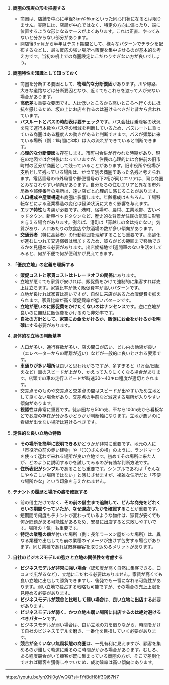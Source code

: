 
1. **商圏の現実の形を把握する**
    
    - 商圏は、店舗を中心に半径3kmや5kmといった同心円状になるとは限りません。実際には、店舗が中心ではなく、特定の方向に偏ったり、端に位置するような形になるケースがよくあります。これは正直、やってみないと分からない部分があります。
    - 開店後3ヶ月から半年はテスト期間として、様々なパターンでチラシを配布するなどし、最も反応の強い場所へ販促を集中させるのが基本的な考え方です。当初の机上での商圏設定にこだわりすぎない方が良いでしょう。
2. **商圏特性を知識として知っておく**
    
    - 商圏を分断する要因として、**物理的な分断要因**があります。川や線路、大きな道路などは分断要因となり、近くてもこれらを渡って人が来ない場合があります。
    - **高低差**も重要な要因です。人は低いところから高いところへ行くのに抵抗を感じるため、坂の上にお店を作るのは避けるべきだと昔から言われています。
    - **バスルートとバスの時刻表は要チェック**です。バス会社は乗降客の状況を見て運行本数やバス停の増減を判断しているため、バスルートに乗っている商圏はある程度人の動きがあると判断できます。バスが頻繁に来ている場所（例：1時間に3本）は人の流れができていると判断できます。
    - **心理的な分断要因**も存在します。市町村合併が行われた時期があり、現在の地図では合併後になっていますが、住民の心理的には合併前の旧市町村の区分が商圏として残っていることがあります。旧市役所や役場が支所として残っている場所は、かつて別の商圏であった名残と考えられます。電話番号の市外局番や郵便番号の下2桁が同じエリアは、同じ商圏とみなされやすい傾向があります。自分たちの住むエリアと異なる市外局番や郵便番号の場所は、遠い店だと心理的に感じることがあります。
    - **人口構成や産業構造**も商圏に影響します。年齢構成はもちろん、工場移転などによる産業構造の変化は経済状況に大きく影響を与えます。
    - **エリア特性**も考慮が必要です。港町、宿場町、農村、工業地帯、古いベッドタウン、新興ベッドタウンなど、歴史的な背景が住民の気質に影響を与える場合があります。例えば、港町は「宵越しの金は持たない」気質があり、人口あたりの飲食店や飲酒場の数が多い傾向があります。
    - **交通弱者**（特に高齢者）の行動範囲を理解することも重要です。高齢化が進むにつれて交通弱者は増加するため、彼らがどの範囲まで移動できるかを見極める必要があります。出店候補地で1週間車のない生活をしてみると、何が不便で何が便利かが見えてきます。
3. **「優良立地」の定義を理解する**
    
    - **販促コストと家賃コストはトレードオフの関係**にあります。
    - 立地が悪くても家賃が安ければ、販促費をかけて強制的に集客すれば売上は立ちます。家賃比率が低く販促費率が高いパターンです。
    - 立地が良ければ家賃は高いですが、自然に来店があるため販促費を抑えられます。家賃比率が高く販促費率が低いパターンです。
    - **立地が悪いのに販促費をかけたくないのはナンセンス**です。逆に立地が良いのに無駄に販促費をかけるのも非効率です。
    - **自社の方針として、家賃にお金をかけるか、販促にお金をかけるかを明確にする**必要があります。
4. **具体的な立地の判断基準**
    
    - 人口が多い、通行客数が多い、店の間口が広い、ビル内の動線が良い（エレベーターからの距離が近い）などが一般的に良いとされる要素です。
    - **車通りが多い場所**は良いと思われがちですが、多すぎると（1万台/日超えなど）車のスピードが上がり、かえって入りにくくなる場合があります。店頭での車の走行スピードが時速30～40キロ程度が適切とされます。
    - 交差点そのものや交差点と交差点の間はスピードが出やすいため立地として良くない場合があり、交差点の手前など減速する場所が入りやすい傾向があります。
    - **視認性**は非常に重要です。徒歩圏なら50m先、車なら100m先から看板などでお店の存在が分かるかどうかが判断軸になります。立地が悪いのに看板が出せない場所は避けるべきです。
5. **定性的な良い立地の特徴**
    
    - **その場所を簡単に説明できるか**どうかが非常に重要です。地元の人に「市役所の前の赤い建物」や「〇〇さんの横」のように、ランドマークを使って迷わず来れる場所が良い立地です。初めてその場所に来た人が、どのように説明するかを試してみるのが有効な判断方法です。
    - **住所表記がシンプル**であることも重要です。シンプルであれば「そんなにややこしい場所ではない」と感じさせますが、複雑な住所だと「不便な場所かな」という印象を与えかねません。
6. **テナントの履歴と場所の癖を確認する**
    
    - 前の借主だけでなく、**その前の借主まで追跡して、どんな商売をどれくらいの期間やっていたか、なぜ退店したかを確認する**ことが重要です。
    - 短期間で何度もテナントが変わっているような物件は、家賃が安くても何か問題がある可能性があるため、安易に出店すると失敗しやすいです。場所の「気」も重要です。
    - **特定の業種の癖**が付いた場所（例：長年ラーメン屋だった場所）は、異なる業種で出店しても前の業種のイメージが抜けず苦労する場合があります。同じ業種であれば既存顧客を取り込めるメリットがあります。
7. **自社のビジネスモデルの強さと立地の関係性を考慮する**
    
    - **ビジネスモデルが非常に強い場合**（認知度が高く自然に集客できる、口コミで広がるなど）、立地にこだわる必要はありません。家賃が高くても良い立地に出店して勝負できますし、後発でも一番になれる可能性があります。弱い立地で独占する戦略も可能ですが、その場合の売上上限を見極める必要があります。
    - **ビジネスモデルが競合と比較して弱い場合**は、**良い立地に出店する**必要があります。
    - **ビジネスモデルが弱く、かつ立地も弱い場所に出店するのは絶対避けるべきパターン**です。
    - ビジネスモデルが弱い場合は、良い立地の力を借りながら、時間をかけて自社のビジネスモデルを磨き、一番化を目指していく必要があります。
    - **競合が全くいない無風状態の商圏**は、一見有利に見えますが、顧客を集めるのが難しく軌道に乗るのに時間がかかる場合があります。むしろ、ある程度競合がいて顧客が既に集まっている商圏の方が、そこで差別化できれば顧客を獲得しやすいため、成功確率は高い傾向にあります。

---


https://youtu.be/ynXNl0gVwQQ?si=fYtBdH8ff3Qj67N7